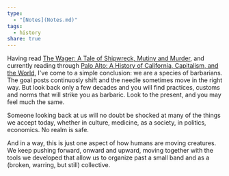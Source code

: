 ```yaml
---
type:
  - "[Notes](Notes.md)"
tags:
  - history
share: true
---
```


Having read [The Wager: A Tale of Shipwreck, Mutiny and Murder](The%20Wager:%20A%20Tale%20of%20Shipwreck,%20Mutiny%20and%20Murder.md), and currently reading through [Palo Alto: A History of California, Capitalism, and the World](Palo%20Alto:%20A%20History%20of%20California,%20Capitalism,%20and%20the%20World.md), I've come to a simple conclusion: we are a species of barbarians. The goal posts continuosly shift and the needle sometimes move in the right way. But look back only a few decades and you will find practices, customs and norms that will strike you as barbaric. Look to the present, and you may feel much the same. 

Someone looking back at us will no doubt be shocked at many of the things we accept today, whether in culture, medicine, as a society, in politics, economics. No realm is safe.

And in a way, this is just one aspect of how humans are moving creatures. We keep pushing forward, onward and upward, moving together with the tools we developed that allow us to organize past a small band and as a (broken, warring, but still) collective.

